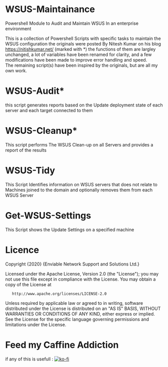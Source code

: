 # WSUS-Maintainance
Powershell Module to Audit and Maintain WSUS In an enterprise environment

This is a collection of Powershell Scripts with specific tasks to maintain the WSUS configuration
the originals were posted By Nitesh Kumar on his blog https://nitishkumar.net/ (marked with \*)
the functions of them are largley unchanged, a lot of variables have been renamed for clarity, and a few modifications have been made to improve error handling and speed. <br>
The remaining script(s) have been inspired by the originals, but are all my own work.

# WSUS-Audit\*
this script generates reports based on the Update deployment state of each server and each target connected to them

# WSUS-Cleanup\*
This script performs The WSUS Clean-up on all Servers and provides a report of the results

# WSUS-Tidy
This Script Identifies information on WSUS servers that does not relate to Machines joined to the domain and optionally removes them from each WSUS Server

# Get-WSUS-Settings
This Script shows the Update Settings on a specified machine

# Licence
   Copyright {2020} {Enviable Network Support and Solutions Ltd.}

   Licensed under the Apache License, Version 2.0 (the "License");
   you may not use this file except in compliance with the License.
   You may obtain a copy of the License at

       http://www.apache.org/licenses/LICENSE-2.0

   Unless required by applicable law or agreed to in writing, software
   distributed under the License is distributed on an "AS IS" BASIS,
   WITHOUT WARRANTIES OR CONDITIONS OF ANY KIND, either express or implied.
   See the License for the specific language governing permissions and
   limitations under the License.

# Feed my Caffine Addiction
if any of this is usefull : [![ko-fi](https://www.ko-fi.com/img/githubbutton_sm.svg)](https://ko-fi.com/Z8Z21XJ08)
